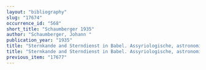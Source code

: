 ```yaml
---
layout: "bibliography"
slug: "17674"
occurrence_id: "568"
short_title: "Schaumberger 1935"
author: "Schaumberger, Johann "
publication_year: "1935"
title: "Sternkande and Sterndienst in Babel. Assyriologische, astronomische und astralMythologische Untersuchungen. 3. Ergänzungsheft zum ersten und zweiten Buch"
title: "Sternkande and Sterndienst in Babel. Assyriologische, astronomische und astralMythologische Untersuchungen. 3. Ergänzungsheft zum ersten und zweiten Buch"
previous_item: "17677"
---
```

